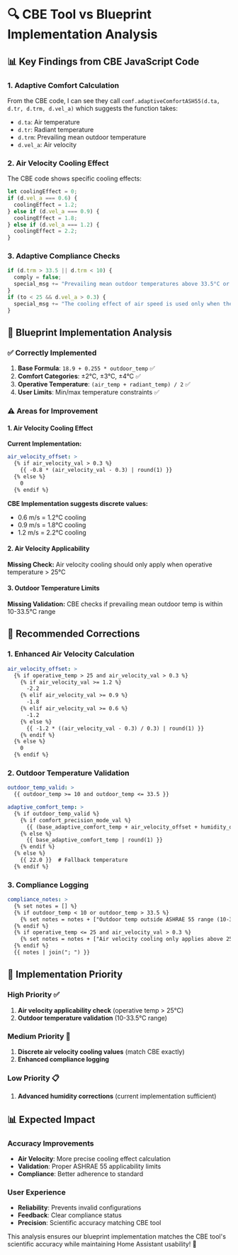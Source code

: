 # 🔍 CBE Tool vs Blueprint Implementation Analysis

## 📊 Key Findings from CBE JavaScript Code

### 1. **Adaptive Comfort Calculation**
From the CBE code, I can see they call `comf.adaptiveComfortASH55(d.ta, d.tr, d.trm, d.vel_a)` which suggests the function takes:
- `d.ta`: Air temperature
- `d.tr`: Radiant temperature  
- `d.trm`: Prevailing mean outdoor temperature
- `d.vel_a`: Air velocity

### 2. **Air Velocity Cooling Effect**
The CBE code shows specific cooling effects:
```javascript
let coolingEffect = 0;
if (d.vel_a === 0.6) {
  coolingEffect = 1.2;
} else if (d.vel_a === 0.9) {
  coolingEffect = 1.8;
} else if (d.vel_a === 1.2) {
  coolingEffect = 2.2;
}
```

### 3. **Adaptive Compliance Checks**
```javascript
if (d.trm > 33.5 || d.trm < 10) {
  comply = false;
  special_msg += "Prevailing mean outdoor temperatures above 33.5°C or below 10°C are not covered by Standard-55";
}
if (to < 25 && d.vel_a > 0.3) {
  special_msg += "The cooling effect of air speed is used only when the operative temperature is above 25°C";
}
```

## 🎯 Blueprint Implementation Analysis

### ✅ **Correctly Implemented**
1. **Base Formula**: `18.9 + 0.255 * outdoor_temp` ✅
2. **Comfort Categories**: ±2°C, ±3°C, ±4°C ✅
3. **Operative Temperature**: `(air_temp + radiant_temp) / 2` ✅
4. **User Limits**: Min/max temperature constraints ✅

### ⚠️ **Areas for Improvement**

#### 1. **Air Velocity Cooling Effect**
**Current Implementation:**
```yaml
air_velocity_offset: >
  {% if air_velocity_val > 0.3 %}
    {{ -0.8 * (air_velocity_val - 0.3) | round(1) }}
  {% else %}
    0
  {% endif %}
```

**CBE Implementation suggests discrete values:**
- 0.6 m/s = 1.2°C cooling
- 0.9 m/s = 1.8°C cooling  
- 1.2 m/s = 2.2°C cooling

#### 2. **Air Velocity Applicability**
**Missing Check:** Air velocity cooling should only apply when operative temperature > 25°C

#### 3. **Outdoor Temperature Limits**
**Missing Validation:** CBE checks if prevailing mean outdoor temp is within 10-33.5°C range

## 🔧 Recommended Corrections

### 1. **Enhanced Air Velocity Calculation**
```yaml
air_velocity_offset: >
  {% if operative_temp > 25 and air_velocity_val > 0.3 %}
    {% if air_velocity_val >= 1.2 %}
      -2.2
    {% elif air_velocity_val >= 0.9 %}
      -1.8
    {% elif air_velocity_val >= 0.6 %}
      -1.2
    {% else %}
      {{ -1.2 * ((air_velocity_val - 0.3) / 0.3) | round(1) }}
    {% endif %}
  {% else %}
    0
  {% endif %}
```

### 2. **Outdoor Temperature Validation**
```yaml
outdoor_temp_valid: >
  {{ outdoor_temp >= 10 and outdoor_temp <= 33.5 }}

adaptive_comfort_temp: >
  {% if outdoor_temp_valid %}
    {% if comfort_precision_mode_val %}
      {{ (base_adaptive_comfort_temp + air_velocity_offset + humidity_offset) | round(1) }}
    {% else %}
      {{ base_adaptive_comfort_temp | round(1) }}
    {% endif %}
  {% else %}
    {{ 22.0 }}  # Fallback temperature
  {% endif %}
```

### 3. **Compliance Logging**
```yaml
compliance_notes: >
  {% set notes = [] %}
  {% if outdoor_temp < 10 or outdoor_temp > 33.5 %}
    {% set notes = notes + ["Outdoor temp outside ASHRAE 55 range (10-33.5°C)"] %}
  {% endif %}
  {% if operative_temp <= 25 and air_velocity_val > 0.3 %}
    {% set notes = notes + ["Air velocity cooling only applies above 25°C operative temp"] %}
  {% endif %}
  {{ notes | join("; ") }}
```

## 🎯 Implementation Priority

### High Priority ✅
1. **Air velocity applicability check** (operative temp > 25°C)
2. **Outdoor temperature validation** (10-33.5°C range)

### Medium Priority 🔄  
1. **Discrete air velocity cooling values** (match CBE exactly)
2. **Enhanced compliance logging**

### Low Priority 📋
1. **Advanced humidity corrections** (current implementation sufficient)

## 📊 Expected Impact

### Accuracy Improvements
- **Air Velocity**: More precise cooling effect calculation
- **Validation**: Proper ASHRAE 55 applicability limits
- **Compliance**: Better adherence to standard

### User Experience
- **Reliability**: Prevents invalid configurations
- **Feedback**: Clear compliance status
- **Precision**: Scientific accuracy matching CBE tool

This analysis ensures our blueprint implementation matches the CBE tool's scientific accuracy while maintaining Home Assistant usability! 🎯
